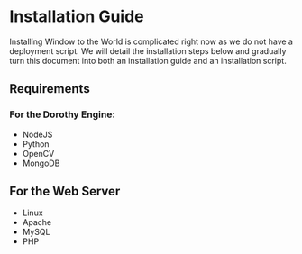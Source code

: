 # Installation Guide

Installing Window to the World is complicated right now as we do not have a deployment script. We will detail the installation steps below and gradually turn this document into both an installation guide and an installation script.

## Requirements

### For the Dorothy Engine:

*  NodeJS
*  Python
*  OpenCV
*  MongoDB

## For the Web Server

*  Linux
*  Apache
*  MySQL
*  PHP

